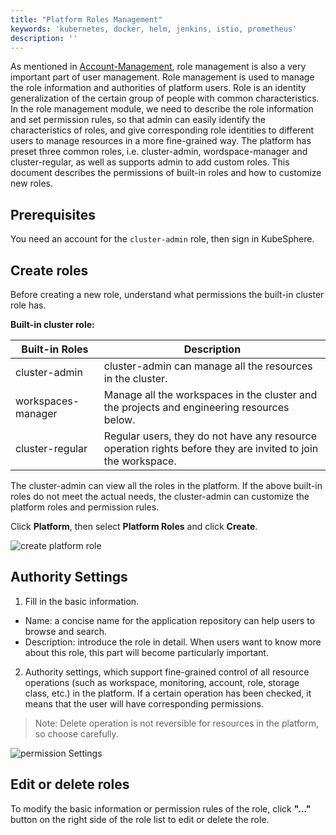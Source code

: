 ```yaml
---
title: "Platform Roles Management"
keywords: 'kubernetes, docker, helm, jenkins, istio, prometheus'
description: ''
---
```


As mentioned in [Account-Management](../account-management), role management is also a very important part of user management. Role management is used to manage the role information and authorities of platform users. Role is an identity generalization of the certain group of people with common characteristics. In the role management module, we need to describe the role information and set permission rules, so that admin can easily identify the characteristics of roles, and give corresponding role identities to different users to manage resources in a more fine-grained way. The platform has preset three common roles, i.e. cluster-admin, wordspace-manager and cluster-regular, as well as supports admin to add custom roles. This document describes the permissions of built-in roles and how to customize new roles.

## Prerequisites

You need an account for the `cluster-admin` role, then sign in KubeSphere.

## Create roles

Before creating a new role, understand what permissions the built-in cluster role has.

**Built-in cluster role:**

|Built-in Roles|Description|
|---|---|
|cluster-admin |cluster-admin can manage all the resources in the cluster. |
|workspaces-manager| Manage all the workspaces in the cluster and the projects and engineering resources below. |
|cluster-regular| Regular users, they do not have any resource operation rights before they are invited to join the workspace. |

The cluster-admin can view all the roles in the platform. If the above built-in roles do not meet the actual needs, the cluster-admin can customize the platform roles and permission rules. 

Click **Platform**, then select **Platform Roles** and click **Create**.

![create platform role](/create-platform-role-en.png)

## Authority Settings

1. Fill in the basic information.

- Name: a concise name for the application repository can help users to browse and search.
- Description: introduce the role in detail. When users want to know more about this role, this part will become particularly important.

2. Authority settings, which support fine-grained control of all resource operations (such as workspace, monitoring, account, role, storage class, etc.) in the platform. If a certain operation has been checked, it means that the user will have corresponding permissions. 

> Note: Delete operation is not reversible for resources in the platform, so choose carefully.

![permission Settings](/authority-management-en.png)

## Edit or delete roles

To modify the basic information or permission rules of the role, click **"..."** button on the right side of the role list to edit or delete the role.